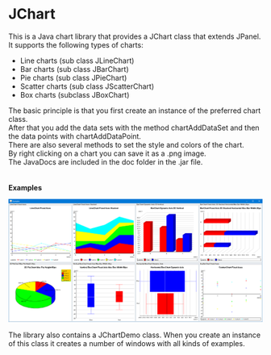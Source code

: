 <!--
 /********************************************************************************
 *                                                                               *
 * Copyright (C) 2022 Mees Mosseveld, Ouderkerk aan den IJssel, The Netherlands. *
 *                                                                               *
 * The JChart library is free software.                                          *
 * The JChart library is distributed in the hope that it will be useful, but     *
 * WITHOUT ANY WARRANTY; without even the implied warranty of MERCHANTABILITY    *
 * or FITNESS FOR A PARTICULAR PURPOSE.                                          *
 *                                                                               *
 * This file is part of the JChart library.                                      *
 *                                                                               *
 ********************************************************************************/
 -->

# JChart
This is a Java chart library that provides a JChart class that extends JPanel.<br>
It supports the following types of charts:

- Line charts (sub class JLineChart)
- Bar charts (sub class JBarChart)
- Pie charts (sub class JPieChart)
- Scatter charts (sub class JScatterChart)
- Box charts (subclass JBoxChart)

The basic principle is that you first create an instance of the preferred chart class.<br>
After that you add the data sets with the method chartAddDataSet and then the data points with chartAddDataPoint.<br>
There are also several methods to set the style and colors of the chart.<br>
By right clicking on a chart you can save it as a .png image.<br>
The JavaDocs are included in the doc folder in the .jar file.<br>
<br>
<br>
**Examples**

<img src="JChart Examples.png" alt="JChart Examples" title="JChart Examples" />

The library also contains a JChartDemo class. When you create an instance of this class
it creates a number of windows with all kinds of examples.